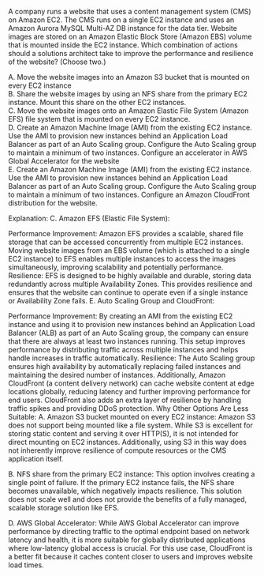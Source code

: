 A company runs a website that uses a content management system (CMS) on Amazon EC2. The CMS runs on a single EC2 instance and uses an Amazon Aurora MySQL Multi-AZ DB instance for the data tier. Website images are stored on an Amazon Elastic Block Store (Amazon EBS) volume that is mounted inside the EC2 instance. Which combination of actions should a solutions architect take to improve the performance and resilience of the website? (Choose two.) 

A. Move the website images into an Amazon S3 bucket that is mounted on every EC2 instance \
B. Share the website images by using an NFS share from the primary EC2 instance. Mount this share on the other EC2 instances. \
C. Move the website images onto an Amazon Elastic File System (Amazon EFS) file system that is mounted on every EC2 instance. \
D. Create an Amazon Machine Image (AMI) from the existing EC2 instance. Use the AMI to provision new instances behind an Application Load Balancer as part of an Auto Scaling group. Configure the Auto Scaling group to maintain a minimum of two instances. Configure an accelerator in AWS Global Accelerator for the website \
E. Create an Amazon Machine Image (AMI) from the existing EC2 instance. Use the AMI to provision new instances behind an Application Load Balancer as part of an Auto Scaling group. Configure the Auto Scaling group to maintain a minimum of two instances. Configure an Amazon CloudFront distribution for the website.

Explanation:
C. Amazon EFS (Elastic File System):

Performance Improvement: Amazon EFS provides a scalable, shared file storage that can be accessed concurrently from multiple EC2 instances. Moving website images from an EBS volume (which is attached to a single EC2 instance) to EFS enables multiple instances to access the images simultaneously, improving scalability and potentially performance.
Resilience: EFS is designed to be highly available and durable, storing data redundantly across multiple Availability Zones. This provides resilience and ensures that the website can continue to operate even if a single instance or Availability Zone fails.
E. Auto Scaling Group and CloudFront:

Performance Improvement: By creating an AMI from the existing EC2 instance and using it to provision new instances behind an Application Load Balancer (ALB) as part of an Auto Scaling group, the company can ensure that there are always at least two instances running. This setup improves performance by distributing traffic across multiple instances and helps handle increases in traffic automatically.
Resilience: The Auto Scaling group ensures high availability by automatically replacing failed instances and maintaining the desired number of instances. Additionally, Amazon CloudFront (a content delivery network) can cache website content at edge locations globally, reducing latency and further improving performance for end users. CloudFront also adds an extra layer of resilience by handling traffic spikes and providing DDoS protection.
Why Other Options Are Less Suitable:
A. Amazon S3 bucket mounted on every EC2 instance:
Amazon S3 does not support being mounted like a file system. While S3 is excellent for storing static content and serving it over HTTP(S), it is not intended for direct mounting on EC2 instances. Additionally, using S3 in this way does not inherently improve resilience of compute resources or the CMS application itself.

B. NFS share from the primary EC2 instance:
This option involves creating a single point of failure. If the primary EC2 instance fails, the NFS share becomes unavailable, which negatively impacts resilience. This solution does not scale well and does not provide the benefits of a fully managed, scalable storage solution like EFS.

D. AWS Global Accelerator:
While AWS Global Accelerator can improve performance by directing traffic to the optimal endpoint based on network latency and health, it is more suitable for globally distributed applications where low-latency global access is crucial. For this use case, CloudFront is a better fit because it caches content closer to users and improves website load times.
